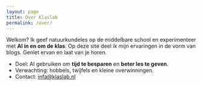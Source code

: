 ```yaml
---
layout: page
title: Over Klaslab
permalink: /over/
---
```


Welkom? Ik geef natuurkundeles op de middelbare school en experimenteer met **AI in en om de klas**.
Op deze site deel ik mijn ervaringen in de vorm van blogs. Geniet ervan en laat van je horen.

- Doel: AI gebruiken om **tijd te besparen** en **beter les te geven**.
- Verwachting: hobbels, twijfels en kleine overwinningen.
- Contact: infa@klaslab.nl

